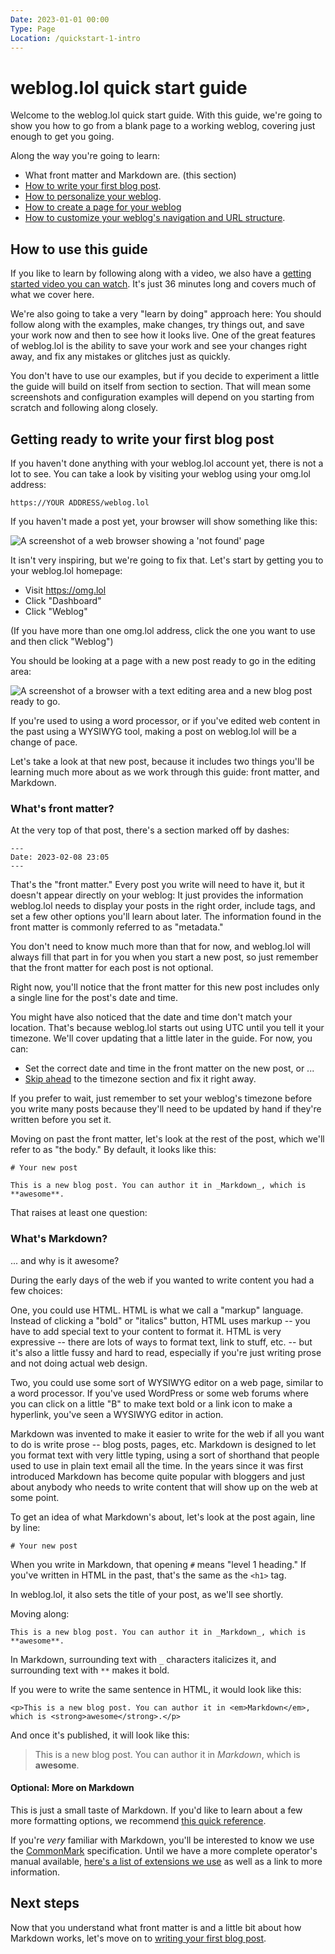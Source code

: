 ```yaml
---
Date: 2023-01-01 00:00
Type: Page
Location: /quickstart-1-intro
---
```


# weblog.lol quick start guide

Welcome to the weblog.lol quick start guide. With this guide, we're going to show you how to go from a blank page to a working weblog, covering just enough to get you going. 

Along the way you're going to learn: 

- What front matter and Markdown are. (this section)
- [How to write your first blog post][qs2].
- [How to personalize your weblog][qs3]. 
- [How to create a page for your weblog][qs4]
- [How to customize your weblog's navigation and URL structure][qs5].

## How to use this guide

If you like to learn by following along with a video, we also have a [getting started video you can watch][video]. It's just 36 minutes long and covers much of what we cover here. 

We're also going to take a very "learn by doing" approach here: You should follow along with the examples, make changes, try things out, and save your work now and then to see how it looks live. One of the great features of weblog.lol is the ability to save your work and see your changes right away, and fix any mistakes or glitches just as quickly.

You don't have to use our examples, but if you decide to experiment a little the guide will build on itself from section to section. That will mean some screenshots and configuration examples will depend on you starting from scratch and following along closely.

## Getting ready to write your first blog post 

If you haven't done anything with your weblog.lol account yet, there is not a lot to see. You can take a look by visiting your weblog using your omg.lol address: 

`https://YOUR ADDRESS/weblog.lol`

If you haven't made a post yet, your browser will show something like this:

![A screenshot of a web browser showing a 'not found' page](https://raw.githubusercontent.com/neatnik/weblog.lol/main/images/ss_weblog_blank.jpg)

It isn't very inspiring, but we're going to fix that. Let's start by getting you to your weblog.lol homepage: 

- Visit <https://omg.lol>
- Click "Dashboard"
- Click "Weblog"

(If you have more than one omg.lol address, click the one you want to use and then click "Weblog") 


You should be looking at a page with a new post ready to go in the editing area: 

![A screenshot of a browser with a text editing area and a new blog post ready to go.](https://raw.githubusercontent.com/neatnik/weblog.lol/main/images/ss_weblog_new.jpg)

If you're used to using a word processor, or if you've edited web content in the past using a WYSIWYG tool, making a post on weblog.lol will be a change of pace. 

Let's take a look at that new post, because it includes two things you'll be learning much more about as we work through this guide: front matter, and Markdown. 

### What's front matter? 

At the very top of that post, there's a section marked off by dashes: 

```
---
Date: 2023-02-08 23:05
---
```

That's the "front matter." Every post you write will need to have it, but it doesn't appear directly on your weblog: It just provides the information weblog.lol needs to display your posts in the right order, include tags, and set a few other options you'll learn about later. The information found in the front matter is commonly referred to as "metadata." 

You don't need to know much more than that for now, and weblog.lol will always fill that part in for you when you start a new post, so just remember that the front matter for each post is not optional.

Right now, you'll notice that the front matter for this new post includes only a single line for the post's date and time. 

You might have also noticed that the date and time don't match your location. That's because weblog.lol starts out using UTC until you tell it your timezone. We'll cover updating that a little later in the guide. For now, you can:

- Set the correct date and time in the front matter on the new post, or ...
- [Skip ahead][qs3] to the timezone section and fix it right away. 

If you prefer to wait, just remember to set your weblog's timezone before you write many posts because they'll need to be updated by hand if they're written before you set it. 

Moving on past the front matter, let's look at the rest of the post, which we'll refer to as "the body." By default, it looks like this:

```
# Your new post

This is a new blog post. You can author it in _Markdown_, which is **awesome**.
```
That raises at least one question:

### What's Markdown?

... and why is it awesome?

During the early days of the web if you wanted to write content you had a few choices:

One, you could use HTML. HTML is what we call a "markup" language. Instead of clicking a "bold" or "italics" button, HTML uses markup -- you have to add special text to your content to format it.  HTML is very expressive -- there are lots of ways to format text, link to stuff, etc. --  but it's also a little fussy and hard to read, especially if you're just writing prose and not doing actual web design. 

Two, you could use some sort of WYSIWYG editor on a web page, similar to a word processor. If you've used WordPress or some web forums where you can click on a little "B" to make text bold or a link icon to make a hyperlink, you've seen a WYSIWYG editor in action. 

Markdown was invented to make it easier to write for the web if all you want to do is write prose -- blog posts, pages, etc. Markdown is designed to let you format text with very little typing, using a sort of shorthand that people used to use in plain text email all the time. In the years since it was first introduced Markdown has become quite popular with bloggers and just about anybody who needs to write content that will show up on the web at some point.  

To get an idea of what Markdown's about, let's look at the post again, line by line:

```
# Your new post
```

When you write in Markdown, that opening `#` means "level 1 heading." If you've written in HTML in the past, that's the same as the `<h1>` tag. 

In weblog.lol, it also sets the title of your post, as we'll see shortly. 

Moving along:

```
This is a new blog post. You can author it in _Markdown_, which is **awesome**.
```

In Markdown, surrounding text with `_` characters italicizes it, and surrounding text with `**` makes it bold. 

If you were to write the same sentence in HTML, it would look like this:

```
<p>This is a new blog post. You can author it in <em>Markdown</em>, which is <strong>awesome</strong>.</p>
```
And once it's published, it will look like this:

> This is a new blog post. You can author it in _Markdown_, which is **awesome**.

#### Optional: More on Markdown
This is just a small taste of Markdown. If you'd like to learn about a few more formatting options, we recommend [this quick reference][mdref]. 

If you're _very_ familiar with Markdown, you'll be interested to know we use the [CommonMark][] specification. Until we have a more complete operator's manual available, [here's a list of extensions we use][extensions] as well as a link to more information. 


## Next steps

Now that you understand what front matter is and a little bit about how Markdown works, let's move on to [writing your first blog post](quick-start-first-post.md). 



[qs1]: /quickstart-1-intro
[qs2]: /quickstart-2-first-post
[qs3]: /quickstart-3-personalize
[qs4]: /quickstart-4-pages
[qs5]: /quickstart-5-advanced-config

[video]: https://www.youtube.com/watch?v=kcEKdxGABGU
[mdref]: https://commonmark.org/help/
[CommonMark]: https://commonmark.org
[extensions]: https://docs.paste.lol/weblog-markdown-extensions.md/markup